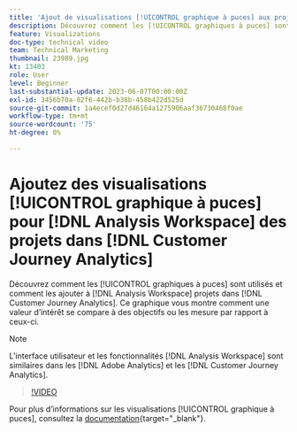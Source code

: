 ```yaml
---
title: 'Ajout de visualisations [!UICONTROL graphique à puces] aux projets [!DNL Analysis Workspace] '
description: Découvrez comment les [!UICONTROL graphiques à puces] sont utilisés et comment les ajouter aux  [!DNL Analysis Workspace]  des projets dans  [!DNL Customer Journey Analytics].
feature: Visualizations
doc-type: technical video
team: Technical Marketing
thumbnail: 23989.jpg
kt: 13403
role: User
level: Beginner
last-substantial-update: 2023-06-07T00:00:00Z
exl-id: 3456b70a-02f6-442b-b38b-458b422d525d
source-git-commit: 1a4ecef0d27d46164a1275906aaf36730468f0ae
workflow-type: tm+mt
source-wordcount: '75'
ht-degree: 0%

---
```


# Ajoutez des visualisations [!UICONTROL graphique à puces] pour [!DNL Analysis Workspace] des projets dans [!DNL Customer Journey Analytics]

Découvrez comment les [!UICONTROL graphiques à puces] sont utilisés et comment les ajouter à [!DNL Analysis Workspace] projets dans [!DNL Customer Journey Analytics]. Ce graphique vous montre comment une valeur d’intérêt se compare à des objectifs ou les mesure par rapport à ceux-ci.

>[!NOTE]
>
>L’interface utilisateur et les fonctionnalités [!DNL Analysis Workspace] sont similaires dans les [!DNL Adobe Analytics] et les [!DNL Customer Journey Analytics].

>[!VIDEO](https://video.tv.adobe.com/v/23989/?quality=12&learn=on)

Pour plus d’informations sur les visualisations [!UICONTROL graphique à puces], consultez la [documentation](https://experienceleague.adobe.com/docs/analytics-platform/using/cja-workspace/visualizations/bullet-graph.html){target="_blank"}.
